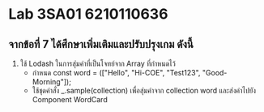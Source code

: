 # Lab 3SA01 6210110636
## จากข้อที่ 7 ได้ศึกษาเพิ่มเติมและปรับปรุงเกม ดังนี้
1. ใช้ Lodash ในการสุ่มคำที่เป็นโจทย์จาก Array ที่กำหนดไว้
    * กำหนด const word = (["Hello", "Hi-COE", "Test123", "Good-Morning"]);
    * ใช้ชุดคำสั่ง _.sample(collection) เพื่อสุ่มคำจาก collection word และส่งค่าไปยัง Component WordCard
